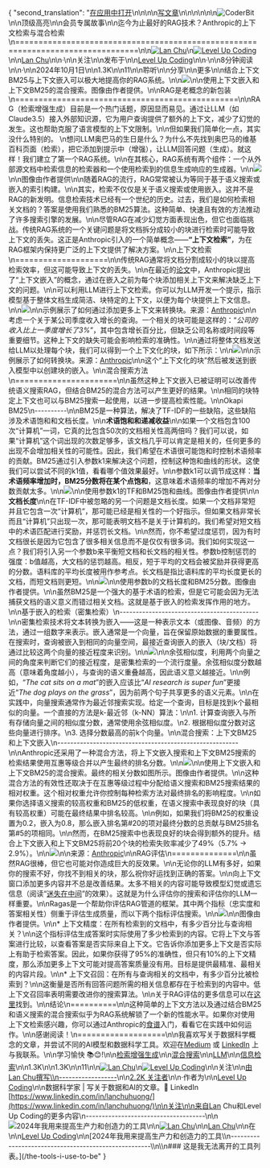 {
  "second_translation": "[在应用中打开](https://rsci.app.link/?%24canonical_url=https%3A%2F%2Fmedium.com%2Fp%2F62320d99004e&%7Efeature=LiOpenInAppButton&%7Echannel=ShowPostUnderCollection&source=---top_nav_layout_nav----------------------------------)\n\n[](https://medium.com/?source=---top_nav_layout_nav----------------------------------)\n\n[写文章](https://medium.com/new-story?source=---top_nav_layout_nav----------------------------------)\n\n[](https://medium.com/search?source=---top_nav_layout_nav----------------------------------)\n\n[](https://medium.com/me/notifications?source=---top_nav_layout_nav----------------------------------)\n\n![CoderBit](https://miro.medium.com/v2/resize:fill:64:64/0*elMdd-lj1YjVnqzp)\n\n顶级高亮\n\n会员专属故事\n\n迄今为止最好的RAG技术？Anthropic的上下文检索与混合检索\n================================================================================\n\n[![Lan Chu](https://miro.medium.com/v2/resize:fill:88:88/1*pAJJI_P00fODeuSrfmnbyg.png)](https://huonglanchu.medium.com/?source=post_page-----62320d99004e--------------------------------)\n[![Level Up Coding](https://miro.medium.com/v2/resize:fill:48:48/1*5D9oYBd58pyjMkV_5-zXXQ.jpeg)](https://levelup.gitconnected.com/?source=post_page-----62320d99004e--------------------------------)\n\n[Lan Chu](https://huonglanchu.medium.com/?source=post_page-----62320d99004e--------------------------------)\n\n·\n\n关注\n\n发布于\n\n[Level Up Coding](https://levelup.gitconnected.com/?source=post_page-----62320d99004e--------------------------------)\n\n·\n\n8分钟阅读\n\n·\n\n2024年10月1日\n\n1.3K\n\n11\n\n聆听\n\n分享\n\n更多\n\n结合上下文BM25与上下文嵌入可以极大地提高你的RAG系统。\n\n![](https://miro.medium.com/v2/resize:fit:700/1*IfSn7ytBnj6UGsxsQNkPeQ.png)\n\n使用上下文嵌入和上下文BM25的混合搜索。图像由作者提供。\n\nRAG是老概念的新包装\n================================================\n\nRAG（检索增强生成）目前是一个热门话题，原因显而易见。通过让LLM（如Claude3.5）接入外部知识源，它为用户查询提供了额外的上下文，减少了幻觉的发生。这也帮助克服了语言模型的上下文限制。\n\n但如果我们简单化一点，其实没什么特别的。  \n想问LLM奥巴马的生日是什么？为什么不先找到奥巴马的维基百科页面（检索），把它添加到提示中（增强），让LLM回答问题（生成）。就这样！我们建立了第一个RAG系统。\n\n在其核心，RAG系统有两个组件：一个从外部源文档中检索信息的检索器和一个使用检索到的信息生成响应的生成器。\n\n![](https://miro.medium.com/v2/resize:fit:500/1*yhNrCt2gRVXYfk1YXKoVkg.png)\n\n图像由作者提供\n\n随着RAG的流行，RAG常常被认为等同于基于语义搜索或嵌入的索引构建。\n\n其实，检索不仅仅是关于语义搜索或使用嵌入。这并不是RAG的新发明。信息检索技术已经有一个世纪的历史。过去，我们是如何检索相关文档的？答案是使用我们熟悉的BM25算法。这种简单、快速且有效的方法推动了许多搜索引擎的发展。\n\n尽管RAG在减少幻觉方面表现出色，但它也面临挑战。传统RAG系统的一个关键问题是将文档拆分成较小的块进行检索时可能导致上下文的丢失。这正是Anthropic引入的一个简单概念——**“上下文检索”**，为在RAG框架内保持更广泛的上下文提供了解决方案。\n\n上下文检索\n====================\n\n传统RAG通常将文档分割成较小的块以提高检索效率，但这可能导致上下文的丢失。\n\n在最近的[论文](https://www.anthropic.com/news/contextual-retrieval)中，Anthropic提出了“上下文嵌入”的概念，通过在嵌入之前为每个块添加相关上下文来解决缺乏上下文的问题。\n\n可以利用LLM进行上下文检索。你可以为LLM开发一个提示，指示模型基于整体文档生成简洁、块特定的上下文，以便为每个块提供上下文信息。\n\n![](https://miro.medium.com/v2/resize:fit:700/1*OJspQxehTykRxihdMkpkQQ.png)\n\n示例展示了如何通过添加更多上下文来转换块。来源：[Anthropic](https://www.anthropic.com/news/contextual-retrieval)\n\n考虑一个关于某公司季度收入增长的查询。一个相关的块可能是这样的：“_公司的收入比上一季度增长了3%_”，其中包含增长百分比，但缺乏公司名称或时间段等重要细节。这种上下文的缺失可能会影响检索的准确性。\n\n通过将整体文档发送给LLM以处理每个块，我们可以得到一个上下文化的块，如下所示：\n\n![](https://miro.medium.com/v2/resize:fit:700/1*OYiABIrjAciHQtNl8U4tVQ.png)\n\n示例展示了如何转换块。来源：[Anthropic](https://www.anthropic.com/news/contextual-retrieval)\n\n这个“上下文化的块”然后被发送到嵌入模型中以创建块的嵌入。\n\n混合搜索方法\n======================\n\n虽然这种上下文嵌入已被证明可以改善传统语义搜索RAG，但结合BM25的混合方法可以产生更好的结果。\n\n相同的块特定上下文也可以与BM25搜索一起使用，以进一步提高检索性能。\n\nOkapi BM25\n----------\n\nBM25是一种算法，解决了TF-IDF的一些缺陷，这些缺陷涉及术语饱和和文档长度。\n\n**术语饱和和递减收益**\n\n如果一个文档包含100次“计算机”一词，它真的比包含50次的文档相关性高两倍吗？我们可以说，如果“计算机”这个词出现的次数足够多，该文档几乎可以肯定是相关的，任何更多的出现不会增加相关性的可能性。因此，我们希望在术语很可能饱和时控制术语频率的贡献。BM25通过引入参数k1来解决这个问题，控制这种饱和曲线的形状。这使我们可以尝试不同的k1值，看看哪个值效果最好。\n\n参数k1可以调节成这样：**当术语频率增加时，BM25分数将在某个点饱和**，这意味着术语频率的增加不再对分数贡献太多。\n\n![](https://miro.medium.com/v2/resize:fit:445/1*8pXHVlpDWrQ4wiYhyszmKA.png)\n\n使用参数k1的TF和BM25饱和曲线。图像由作者提供\n\n**文档长度**\n\n在TF-IDF中被忽略的另一个问题是文档长度。如果一个文档非常短并且它包含一次“计算机”，那可能已经是相关性的一个好指示。但如果文档非常长而且“计算机”只出现一次，那可能表明文档不是关于计算机的。我们希望对短文档中的术语匹配进行奖励，并惩罚长文档。\n\n然而，你不希望过度惩罚，因为有时文档很长是因为它包含了很多相关信息而不是仅仅有很多词。我们如何实现这一点？我们将引入另一个参数b来平衡短文档和长文档的相关性。参数b控制惩罚的强度：b值越高，大文档的惩罚越高。相反，短于平均的文档会被奖励并获得更高的分数。语料库的平均长度被用作参考点。长文档是指比语料库的平均长度更长的文档，而短文档则更短。\n\n![](https://miro.medium.com/v2/resize:fit:475/1*Hnt8oo_aluY_of9DCHO0RA.png)\n\n使用参数b的文档长度和BM25分数。图像由作者提供。\n\n虽然BM25是一个强大的基于术语的检索，但是它可能会因为无法捕获文档的语义意义而错过相关文档。这就是基于嵌入的检索发挥作用的地方。\n\n基于嵌入的检索（密集检索）\n-------------------------------------------\n\n密集检索技术将文本转换为嵌入——这是一种表示文本（或图像、音频）的方法，通过一组数字来表示。嵌入通常是一个向量，旨在保留原始数据的重要属性。在搜索时，查询被嵌入到相同的向量空间，最接近查询嵌入的嵌入（块/文档）将通过比较这两个向量的接近程度来识别。\n\n![](https://miro.medium.com/v2/resize:fit:700/0*N7x-Cn17Jb-GNY50.gif)\n\n余弦相似度，利用两个向量之间的角度来判断它们的接近程度，是密集检索的一个流行度量。余弦相似度分数越高（意味着角度越小），与查询的语义重叠越高，因此语义意义越接近。\n\n例如，“_The cat sits on a mat_”的嵌入应该比“_AI research is super fun_”更接近“_The dog plays on the grass_”，因为前两个句子共享更多的语义元素。\n\n在实践中，向量搜索通常作为最近邻搜索实现。给定一个查询，目标是找到k个最相似的向量。一个直接的方法是k-最近邻（k-NN）算法：\n\n1.  计算查询嵌入与所有存储向量之间的相似度分数，通常使用余弦相似度。\n2.  根据相似度分数对这些向量进行排序。\n3.  选择分数最高的前k个向量。\n\n混合搜索：上下文BM25和上下文嵌入\n--------------------------------------------------------\n\nAnthropic还采用了一种混合方法，将上下文嵌入搜索和上下文BM25搜索的检索结果使用互惠等级合并以产生最终的排名分数。\n\n![](https://miro.medium.com/v2/resize:fit:700/1*IfSn7ytBnj6UGsxsQNkPeQ.png)\n\n使用上下文嵌入和上下文BM25的混合搜索。最终的相关分数如图所示。图像由作者提供。\n\n这种混合方法的有效性还取决于在互惠等级过程中分配给语义搜索和BM25搜索结果的相对权重。这个相对权重允许你控制每种检索方法对最终排名的影响程度。\n\n如果你选择语义搜索的较高权重和BM25的低权重，在语义搜索中表现良好的块（具有较高权重）可能在最终结果中排名较高。\n\n例如，如果我们将BM25的权重设置为0.2，嵌入为0.8，那么嵌入排名第#20的项对最终分数的总贡献与BM25排名第#5的项相同。\n\n然而，在BM25搜索中也表现良好的块会得到额外的提升。结合上下文嵌入和上下文BM25将前20个块的检索失败率减少了49%（5.7% → 2.9%）。\n\n![](https://miro.medium.com/v2/resize:fit:700/0*iZG_WCCnSuk47IZz)\n\n来源：[Anthropic](https://www.anthropic.com/news/contextual-retrieval)\n\nRAG评估\n==============\n\n虽然RAG很棒，但它也可能对你造成巨大的反效果。\n\n无论你的LLM有多好，如果你的搜索不好，你找不到相关的块，那么祝你好运找到正确的答案。\n\n向上下文窗口添加更多内容并不总是改善结果。太多不相关的内容可能导致模型幻觉或遗忘信息（阅读“[迷失在中间](https://arxiv.org/abs/2307.03172)”的效果）。这就是为什么评估你的搜索和评估你的LLM一样重要。\n\nRagas是一个帮助你评估RAG管道的框架。其中两个指标（忠实度和答案相关性）侧重于评估生成质量，而以下两个指标评估搜索。\n\n![](https://miro.medium.com/v2/resize:fit:646/1*T9Jz4UAmDK3PMbpPbZi05w.jpeg)\n\n图像由作者提供。\n\n*   上下文精度：在所有检索到的文档中，有多少百分比与查询相关？\n\n这个指标评估生成答案时实际使用了多少检索到的内容。它将上下文与答案进行比较，以查看答案是否实际来自上下文。它告诉你添加更多上下文是否实际上有助于检索答案。因此，如果你获得了95%的准确性，但只有10%的上下文精度，那么添加更多上下文可能对提高答案质量没有用。目标是提供最精准、最相关的内容片段。\n\n*   上下文召回：在所有与查询相关的文档中，有多少百分比被检索到？\n\n这衡量是否所有回答问题所需的相关信息都存在于检索到的内容中。低上下文召回率表明需要改进你的搜索算法。\n\n关于RAG评估的更多信息可以在[这里](https://docs.ragas.io/en/v0.0.17/concepts/metrics/context_precision.html)找到。\n\n结论\n==========\n\n这种简单的上下文方法以及通过结合BM25和语义搜索的混合搜索似乎为RAG系统解锁了一个新的性能水平。如果你对使用上下文检索感兴趣，你可以通过Anthropic的[食谱](https://github.com/anthropics/anthropic-cookbook/tree/main/skills/contextual-embeddings)入门，看看它在实践中如何运作。\n\n感谢阅读！\n===================\n\n我喜欢写关于数据科学概念的文章，并尝试不同的AI模型和数据科学工具。欢迎在[Medium](https://huonglanchu.medium.com/) 或 [LinkedIn](https://www.linkedin.com/in/lanchuhuong/) 上与我联系。\n\n学习愉快 📚😊!\n\n[检索增强生成](https://medium.com/tag/retrieval-augmented-gen?source=post_page-----62320d99004e--------------------------------)\n\n[混合搜索](https://medium.com/tag/hybrid-search?source=post_page-----62320d99004e--------------------------------)\n\n[LLM](https://medium.com/tag/llm?source=post_page-----62320d99004e--------------------------------)\n\n[信息检索](https://medium.com/tag/information-retrieval?source=post_page-----62320d99004e--------------------------------)\n\n1.3K\n\n1.3K\n\n11\n\n[![Lan Chu](https://miro.medium.com/v2/resize:fill:144:144/1*pAJJI_P00fODeuSrfmnbyg.png)](https://huonglanchu.medium.com/?source=post_page-----62320d99004e--------------------------------)\n[![Level Up Coding](https://miro.medium.com/v2/resize:fill:64:64/1*5D9oYBd58pyjMkV_5-zXXQ.jpeg)](https://levelup.gitconnected.com/?source=post_page-----62320d99004e--------------------------------)\n\n关注\n\n[由Lan Chu撰写\\\n------------------](https://huonglanchu.medium.com/?source=post_page-----62320d99004e--------------------------------)\n\n[2.2K 关注者](https://huonglanchu.medium.com/followers?source=post_page-----62320d99004e--------------------------------)\n\n·作者为\n\n[Level Up Coding](https://levelup.gitconnected.com/?source=post_page-----62320d99004e--------------------------------)\n\n数据科学家 | 写关于数据和AI的文章。🤝 LinkedIn [https://www.linkedin.com/in/lanchuhuong/](https://www.linkedin.com/in/lanchuhuong/)\n\n关注\n\n来自Lan Chu和Level Up Coding的更多内容\n-------------------------------------\n\n![2024年我用来提高生产力和创造力的工具](https://miro.medium.com/v2/resize:fit:679/1*DFDLQ2v-7qbMKikJ1wpnSQ.png)\n\n[![Lan Chu](https://miro.medium.com/v2/resize:fill:20:20/1*pAJJI_P00fODeuSrfmnbyg.png)](https://huonglanchu.medium.com/?source=author_recirc-----62320d99004e----0---------------------8095f8d4_9946_4eea_a4d4_2c538e95bc0e-------)\n\n[Lan Chu](https://huonglanchu.medium.com/?source=author_recirc-----62320d99004e----0---------------------8095f8d4_9946_4eea_a4d4_2c538e95bc0e-------)\n\n在\n\n[Level Up Coding](https://levelup.gitconnected.com/?source=author_recirc-----62320d99004e----0---------------------8095f8d4_9946_4eea_a4d4_2c538e95bc0e-------)\n\n[2024年我用来提高生产力和创造力的工具\\\n-----------------------------------------------------\\\n\\\n### 这是我无法离开的工具列表。](/the-tools-i-use-to-be"
}